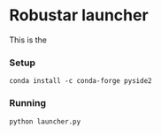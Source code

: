 # Robustar launcher
This is the 

### Setup
```
conda install -c conda-forge pyside2
```

### Running
```
python launcher.py
```